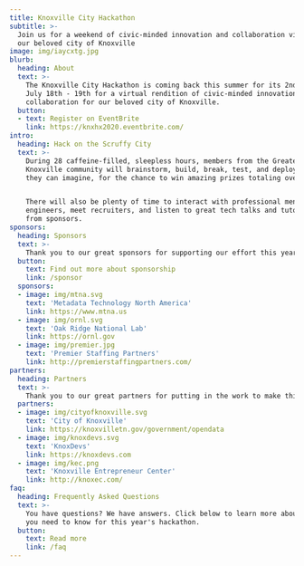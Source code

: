 ```yaml
---
title: Knoxville City Hackathon
subtitle: >-
  Join us for a weekend of civic-minded innovation and collaboration virtually to benefit
  our beloved city of Knoxville
image: img/iaycxtg.jpg
blurb:
  heading: About
  text: >-
    The Knoxville City Hackathon is coming back this summer for its 2nd edition,
    July 18th - 19th for a virtual rendition of civic-minded innovation and
    collaboration for our beloved city of Knoxville.
  button:
  - text: Register on EventBrite
    link: https://knxhx2020.eventbrite.com/ 
intro:
  heading: Hack on the Scruffy City
  text: >-
    During 28 caffeine-filled, sleepless hours, members from the Greater
    Knoxville community will brainstorm, build, break, test, and deploy whatever
    they can imagine, for the chance to win amazing prizes totaling over $6,400.


    There will also be plenty of time to interact with professional mentors and
    engineers, meet recruiters, and listen to great tech talks and tutorials
    from sponsors.
sponsors:
  heading: Sponsors
  text: >-
    Thank you to our great sponsors for supporting our effort this year.
  button:
    text: Find out more about sponsorship
    link: /sponsor
  sponsors:
  - image: img/mtna.svg
    text: 'Metadata Technology North America'
    link: https://www.mtna.us
  - image: img/ornl.svg
    text: 'Oak Ridge National Lab'
    link: https://ornl.gov
  - image: img/premier.jpg
    text: 'Premier Staffing Partners'
    link: http://premierstaffingpartners.com/
partners:
  heading: Partners
  text: >-
    Thank you to our great partners for putting in the work to make this year's Hackathon possible.
  partners:
  - image: img/cityofknoxville.svg
    text: 'City of Knoxville'
    link: https://knoxvilletn.gov/government/opendata
  - image: img/knoxdevs.svg
    text: 'KnoxDevs'
    link: https://knoxdevs.com
  - image: img/kec.png
    text: 'Knoxville Entrepreneur Center'
    link: http://knoxec.com/
faq:
  heading: Frequently Asked Questions
  text: >-
    You have questions? We have answers. Click below to learn more about what
    you need to know for this year's hackathon.
  button:
    text: Read more
    link: /faq
---
```

